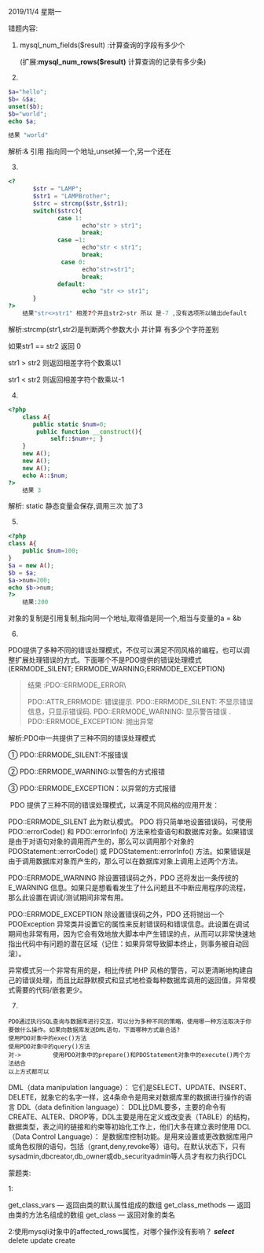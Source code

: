 2019/11/4 星期一

错题内容:

1. mysql_num_fields($result) :计算查询的字段有多少个

   (扩展:**mysql_num_rows($result)** 计算查询的记录有多少条)

2.

   ```php
   $a="hello";
   $b= &$a;
   unset($b);
   $b="world";
   echo $a;
   
   结果 "world"
   ```

解析:& 引用 指向同一个地址,unset掉一个,另一个还在

3.

```php
<?
       $str = "LAMP";
       $str1 = "LAMPBrother";
       $strc = strcmp($str,$str1);
       switch($strc){
              case 1:
                     echo"str > str1";
                     break;
              case –1:
                     echo"str < str1";
                     break;
               case 0:
                     echo"str=str1";
                     break;
              default:
                     echo "str <> str1";
       }
?>
    结果"str<>str1" 相差7个并且str2>str 所以 是-7 ,没有选项所以输出default
```

解析:strcmp(str1,str2)是判断两个参数大小 并计算 有多少个字符差别 

如果str1 == str2 返回 0

str1 > str2 则返回相差字符个数乘以1

str1 < str2 则返回相差字符个数乘以-1

4. 

```php
<?php 
    class A{
       public static $num=0;
        public function __construct(){
            self::$num++; }
    }
    new A();
    new A();
    new A();
    echo A::$num;
?>
    结果 3
```

解析: static 静态变量会保存,调用三次 加了3

5.

```php
<?php 
class A{
    public $num=100; 
}
$a = new A();
$b = $a;
$a->num=200;
echo $b->num;
?>
    结果:200
```

对象的复制是引用复制,指向同一个地址,取得值是同一个,相当与变量的a = &b

6.

PDO提供了多种不同的错误处理模式，不仅可以满足不同风格的编程，也可以调整扩展处理错误的方式。下面哪个不是PDO提供的错误处理模式  (ERRMODE_SILENT; ERRMODE_WARNING;ERRMODE_EXCEPTION)

> 结果 :PDO::ERRMODE_ERROR\
>
> PDO::ATTR_ERRMODE:   错误提示.
> PDO::ERRMODE_SILENT: 不显示错误信息，只显示错误码.
> PDO::ERRMODE_WARNING: 显示警告错误 .
> PDO::ERRMODE_EXCEPTION: 抛出异常 

解析:PDO中一共提供了三种不同的错误处理模式

① PDO::ERRMODE_SILENT:不报错误

② PDO::ERRMODE_WARNING:以警告的方式报错

③ PDO::ERRMODE_EXCEPTION：以异常的方式报错

​	PDO 提供了三种不同的错误处理模式，以满足不同风格的应用开发：

PDO::ERRMODE_SILENT
此为默认模式。 PDO 将只简单地设置错误码，可使用 PDO::errorCode() 和 PDO::errorInfo() 方法来检查语句和数据库对象。如果错误是由于对语句对象的调用而产生的，那么可以调用那个对象的 PDOStatement::errorCode() 或 PDOStatement::errorInfo() 方法。如果错误是由于调用数据库对象而产生的，那么可以在数据库对象上调用上述两个方法。

PDO::ERRMODE_WARNING
除设置错误码之外，PDO 还将发出一条传统的 E_WARNING 信息。如果只是想看看发生了什么问题且不中断应用程序的流程，那么此设置在调试/测试期间非常有用。

PDO::ERRMODE_EXCEPTION
除设置错误码之外，PDO 还将抛出一个 PDOException 异常类并设置它的属性来反射错误码和错误信息。此设置在调试期间也非常有用，因为它会有效地放大脚本中产生错误的点，从而可以非常快速地指出代码中有问题的潜在区域（记住：如果异常导致脚本终止，则事务被自动回滚）。

异常模式另一个非常有用的是，相比传统 PHP 风格的警告，可以更清晰地构建自己的错误处理，而且比起静默模式和显式地检查每种数据库调用的返回值，异常模式需要的代码/嵌套更少。

7.

```
PDO通过执行SQL查询与数据库进行交互，可以分为多种不同的策略，使用哪一种方法取决于你要做什么操作。如果向数据库发送DML语句，下面哪种方式最合适?
使用PDO对象中的exec()方法
使用PDO对象中的query()方法
对->			使用PDO对象中的prepare()和PDOStatement对象中的execute()两个方法结合
以上方式都可以
```

DML（data manipulation language）：
它们是SELECT、UPDATE、INSERT、DELETE，就象它的名字一样，这4条命令是用来对数据库里的数据进行操作的语言
DDL（data definition language）：
DDL比DML要多，主要的命令有CREATE、ALTER、DROP等，DDL主要是用在定义或改变表（TABLE）的结构，数据类型，表之间的链接和约束等初始化工作上，他们大多在建立表时使用
DCL（Data Control Language）：
是数据库控制功能。是用来设置或更改数据库用户或角色权限的语句，包括（grant,deny,revoke等）语句。在默认状态下，只有sysadmin,dbcreator,db_owner或db_securityadmin等人员才有权力执行DCL



蒙题类:

1: 

get_class_vars — 返回由类的默认属性组成的数组 get_class_methods — 返回由类的方法名组成的数组 get_class — 返回对象的类名

2:使用mysqli对象中的affected_rows属性，对哪个操作没有影响？ ***select*** delete update create

